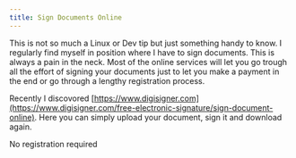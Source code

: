 ```yaml
---
title: Sign Documents Online 
---
```

<script type="text/javascript">(function(w,s){var e=document.createElement("script");e.type="text/javascript";e.async=true;e.src="https://cdn.pagesense.io/js/webally/f2527eebee974243853bcd47b32631f4.js";var x=document.getElementsByTagName("script")[0];x.parentNode.insertBefore(e,x);})(window,"script");</script>

This is not so much a Linux or Dev tip but just something handy to know. I regularly find myself in position where I have to sign documents. This is always a pain in the neck. Most of the online services will let you go trough all the effort of signing your documents just to let you make a payment in the end or go through a lengthy registration process.

Recently I discovored [https://www.digisigner.com](https://www.digisigner.com/free-electronic-signature/sign-document-online). Here you can simply upload your document, sign it and download again.

No registration required